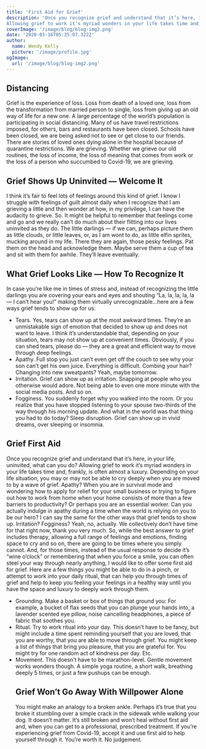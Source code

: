 ```yaml
---
title: 'First Aid for Grief'
description: 'Once you recognize grief and understand that it’s here, in your life, uninvited, what can you do?
Allowing grief to work it’s myriad wonders in your life takes time and, frankly, is often almost a luxury.'
coverImage: '/image/blog/blog-img2.png'
date: '2020-03-16T05:35:07.322Z'
author:
  name: Wendy Kelly
  picture: '/image/profile.jpg'
ogImage:
  url: '/image/blog/blog-img2.png'
---
```


## Distancing

Grief is the experience of loss. Loss from death of a loved one, loss from the transformation from married person to single, loss from giving up an old way of life for a new one.
A large percentage of the world’s population is participating in social distancing. Many of us have travel restrictions imposed, for others, bars and restaurants have been closed. Schools have been closed, we are being asked not to see or get close to our friends. There are stories of loved ones dying alone in the hospital because of quarantine restrictions.
We are grieving. Whether we grieve our old routines, the loss of income, the loss of meaning that comes from work or the loss of a person who succumbed to Covid-19, we are grieving.

## Grief Shows Up Uninvited — Welcome It

I think it’s fair to feel lots of feelings around this kind of grief. I know I struggle with feelings of guilt almost daily when I recognize that I am grieving a little and then wonder at how, in my privilege, I can have the audacity to grieve.
So. It might be helpful to remember that feelings come and go and we really can’t do much about their flitting into our lives uninvited as they do. The little darlings — if we can, perhaps picture them as little clouds, or little leaves, or, as I am wont to do, as little elfin sprites, mucking around in my life. There they are again, those pesky feelings. Pat them on the head and acknowledge them. Maybe serve them a cup of tea and sit with them for awhile. They’ll leave eventually.

## What Grief Looks Like — How To Recognize It

In case you’re like me in times of stress and, instead of recognizing the little darlings you are covering your ears and eyes and shouting “La, la, la, la, la — I can’t hear you!” making them virtually unrecognizable…here are a few ways grief tends to show up for us:

- Tears. Yes, tears can show up at the most awkward times. They’re an unmistakable sign of emotion that decided to show up and does not want to leave. I think it’s understandable that, depending on your situation, tears may not show up at convenient times. Obviously, if you can shed tears, please do — they are a great and efficient way to move through deep feelings.
- Apathy. Full stop you just can’t even get off the couch to see why your son can’t get his own juice. Everything is difficult. Combing your hair? Changing into new sweatpants? Yeah, maybe tomorrow.
- Irritation. Grief can show up as irritation. Snapping at people who you otherwise would adore. Not being able to even one more minute with the social media posts. And so on.
- Fogginess. You suddenly forget why you walked into the room. Or you realize that you have stopped listening to your spouse two-thirds of the way through his morning update. And what in the world was that thing you had to do today?
  Sleep disruption. Grief can show up in vivid dreams, over sleeping or insomnia.

## Grief First Aid

Once you recognize grief and understand that it’s here, in your life, uninvited, what can you do?
Allowing grief to work it’s myriad wonders in your life takes time and, frankly, is often almost a luxury.
Depending on your life situation, you may or may not be able to cry deeply when you are moved to by a wave of grief. Apathy? When you are in survival mode and wondering how to apply for relief for your small business or trying to figure out how to work from home when your home consists of more than a few barriers to productivity? Or perhaps you are an essential worker. Can you actually indulge in apathy during a time when the world is relying on you to be our hero? I can say the same for the other ways that grief tends to show up. Irritation? Fogginess? Yeah, no, actually. We collectively don’t have time for that right now, thank you very much.
So, while the best answer to grief includes therapy, allowing a full range of feelings and emotions, finding space to cry and so on, there are going to be times where you simply cannot.
And, for those times, instead of the usual response to decide it’s “wine o’clock” or remembering that when you force a smile, you can often steel your way through nearly anything, I would like to offer some first aid for grief.
Here are a few things you might be able to do in a pinch, or attempt to work into your daily ritual, that can help you through times of grief and help to keep you feeling your feelings in a healthy way until you have the space and luxury to deeply work through them.

- Grounding. Make a basket or box of things that ground you: For example, a bucket of flax seeds that you can plunge your hands into, a lavender scented eye pillow, noise cancelling headphones, a piece of fabric that soothes you.
- Ritual. Try to work ritual into your day. This doesn’t have to be fancy, but might include a time spent reminding yourself that you are loved, that you are worthy, that you are able to move through grief. You might keep a list of things that bring you pleasure, that you are grateful for. You might try for one random act of kindness per day. Etc.
- Movement. This doesn’t have to be marathon-level. Gentle movement works wonders though. A simple yoga routine, a short walk, breathing deeply 5 times, or just a few pushups can be enough.
  ## Grief Won’t Go Away With Willpower Alone
  You might make an analogy to a broken ankle. Perhaps it’s true that you broke it stumbling over a simple crack in the sidewalk while walking your dog. It doesn’t matter. It’s still broken and won’t heal without first aid and, when you can get to a professional, prescribed treatment.
  If you’re experiencing grief from Covid-19, accept it and use first aid to help yourself through it. You’re worth it. No judgement.
